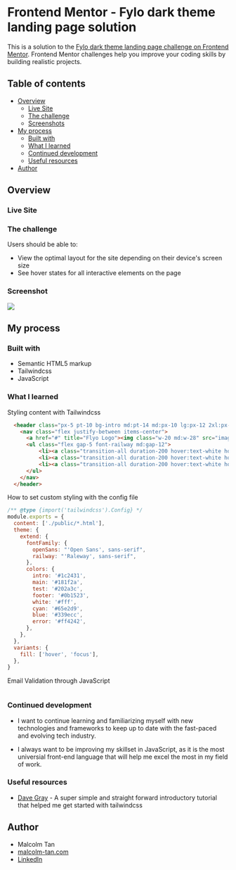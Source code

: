 # Frontend Mentor - Fylo dark theme landing page solution

This is a solution to the [Fylo dark theme landing page challenge on Frontend Mentor](https://www.frontendmentor.io/challenges/fylo-dark-theme-landing-page-5ca5f2d21e82137ec91a50fd). Frontend Mentor challenges help you improve your coding skills by building realistic projects. 

## Table of contents

- [Overview](#overview)
  - [Live Site](#live-site)
  - [The challenge](#the-challenge)
  - [Screenshots](#screenshot)
- [My process](#my-process)
  - [Built with](#built-with)
  - [What I learned](#what-i-learned)
  - [Continued development](#continued-development)
  - [Useful resources](#useful-resources)
- [Author](#author)

## Overview

### Live Site



### The challenge

Users should be able to:

- View the optimal layout for the site depending on their device's screen size
- See hover states for all interactive elements on the page

### Screenshot

![](./screenshot.jpg)

## My process

### Built with

- Semantic HTML5 markup
- Tailwindcss
- JavaScript

### What I learned

Styling content with Tailwindcss
```html
  <header class="px-5 pt-10 bg-intro md:pt-14 md:px-10 lg:px-12 2xl:px-16">
    <nav class="flex justify-between items-center">
      <a href="#" title="Flyo Logo"><img class="w-20 md:w-28" src="images/logo.svg" alt="Flyo Logo"></a>
      <ul class="flex gap-5 font-railway md:gap-12">
          <li><a class="transition-all duration-200 hover:text-white hover:underline" href="#" title="Features">Features</a></li>
          <li><a class="transition-all duration-200 hover:text-white hover:underline" href="#" title="Team">Team</a></li>
          <li><a class="transition-all duration-200 hover:text-white hover:underline hover:scale-90" href="#" title="Sign In">Sign In</a></li>
      </ul>
    </nav>
  </header>
```

How to set custom styling with the config file
```js
/** @type {import('tailwindcss').Config} */
module.exports = {
  content: ['./public/*.html'],
  theme: {
    extend: {
      fontFamily: {
        openSans: "'Open Sans', sans-serif",
        railway: "'Raleway', sans-serif",
      },
      colors: {
        intro: '#1c2431',
        main: '#181f2a',
        test: '#202a3c',
        footer: '#0b1523',
        white: '#fff',
        cyan: '#65e2d9',
        blue: '#339ecc',
        error: '#ff4242',
      },
    },
  },
  variants: {
    fill: ['hover', 'focus'],
  },
}
```

Email Validation through JavaScript
```js

```

### Continued development

- I want to continue learning and familiarizing myself with new technologies and frameworks to keep up to date with the fast-paced and evolving tech industry.  

- I always want to be improving my skillset in JavaScript, as it is the most universial front-end language that will help me excel the most in my field of work. 

### Useful resources

- [Dave Gray](https://www.youtube.com/watch?v=pYaamz6AyvU&t=830s&ab_channel=DaveGray) - A super simple and straight forward introductory tutorial that helped me get started with tailwindcss


## Author

- Malcolm Tan
- [malcolm-tan.com](https://malcolm-tan.com/)
- [LinkedIn](www.linkedin.com/in/malcolmtan-)

